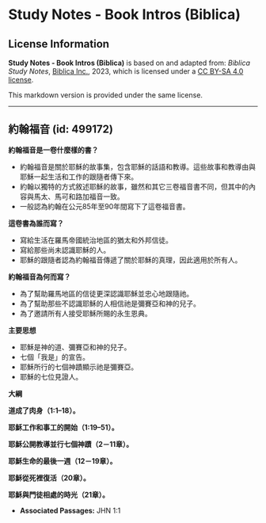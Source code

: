 # Study Notes - Book Intros (Biblica)

## License Information

**Study Notes - Book Intros (Biblica)** is based on and adapted from: _Biblica Study Notes_, [Biblica Inc.](https://www.biblica.com/), 2023, which is licensed under a [CC BY-SA 4.0 license](https://creativecommons.org/licenses/by-sa/4.0/legalcode.en).

This markdown version is provided under the same license.



--------------------------------

## 約翰福音 (id: 499172)

**約翰福音是一卷什麼樣的書？**

* 約翰福音是關於耶穌的故事集，包含耶穌的話語和教導。這些故事和教導由與耶穌一起生活和工作的跟隨者傳下來。
* 約翰以獨特的方式敘述耶穌的故事，雖然和其它三卷福音書不同，但其中的內容與馬太、馬可和路加福音一致。
* 一般認為約翰在公元85年至90年間寫下了這卷福音書。

**這卷書為誰而寫？**

* 寫給生活在羅馬帝國統治地區的猶太和外邦信徒。
* 寫給那些尚未認識耶穌的人。
* 耶穌的跟隨者認為約翰福音傳遞了關於耶穌的真理，因此適用於所有人。

**約翰福音為何而寫？**

* 為了幫助羅馬地區的信徒更深認識耶穌並忠心地跟隨祂。
* 為了幫助那些不認識耶穌的人相信祂是彌賽亞和神的兒子。
* 為了邀請所有人接受耶穌所賜的永生恩典。

**主要思想**

* 耶穌是神的道、彌賽亞和神的兒子。
* 七個「我是」的宣告。
* 耶穌所行的七個神蹟顯示祂是彌賽亞。
* 耶穌的七位見證人。

**大綱**

**道成了肉身（1:1–18）。**

**耶穌工作和事工的開始（1:19–51）。**

**耶穌公開教導並行七個神蹟（2－11章）。**

**耶穌生命的最後一週（12－19章）。**

**耶穌從死裡復活（20章）。**

**耶穌與門徒相處的時光（21章）。**

* **Associated Passages:** JHN 1:1

